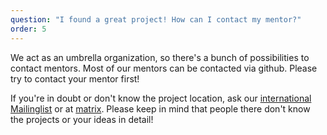 ```yaml
---
question: "I found a great project! How can I contact my mentor?"
order: 5
---
```

We act as an umbrella organization, so there's a bunch of possibilities to contact mentors. Most of our mentors can be contacted via github. Please try to contact your mentor first!

If you're in doubt or don't know the project location, ask our [international Mailinglist](https://lists.freifunk.net/mailman/listinfo/wlanware-freifunk.net) or at [matrix](https://matrix.to/#/!DmXQbxcSxGYgXDYrBs:bau-ha.us?via=bau-ha.us). Please keep in mind that people there don't know the projects or your ideas in detail!
